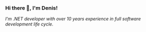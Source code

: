 <h3 align="left">Hi there 👋, I'm Denis!</h2>

<i align="left">
  I'm .NET developer with over 10 years experience in full software development life cycle.
</i>
